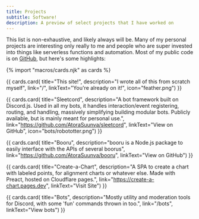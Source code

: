 ```yaml
---
title: Projects
subtitle: Software!
description: A preview of select projects that I have worked on
---
```


This list is non-exhaustive, and likely always will be. Many of my personal projects are interesting only really to me and people who are super invested into things like serverless functions and automation. Most of my public code is on [GitHub](https://github.com/AtoraSuunva), but here's some highlights:

{% import "macros/cards.njk" as cards %}

{{ cards.card(
  title="This site!",
  description="I wrote all of this from scratch myself",
  link="/",
  linkText="You're already on it!",
  icon="feather.png") }}

{{ cards.card(
  title="Sleetcord",
  description="A bot framework built on Discord.js. Used in all my bots, it handles interaction/event registering, routing, and handling, massively simplifying building modular bots. Publicly available, but is mainly meant for personal use.",
  link="https://github.com/AtoraSuunva/sleetcord",
  linkText="View on GitHub",
  icon="bots/robototter.png") }}

{{ cards.card(
  title="Booru",
  description="booru is a Node.js package to easily interface with the APIs of several boorus",
  link="https://github.com/AtoraSuunva/booru",
  linkText="View on GitHub") }}

{{ cards.card(
  title="Create-a-Chart",
  description="A SPA to create a chart with labeled points, for alignment charts or whatever else. Made with Preact, hosted on Cloudflare pages.",
  link="https://create-a-chart.pages.dev",
  linkText="Visit Site") }}

{{ cards.card(
  title="Bots",
  description="Mostly utility and moderation tools for Discord, with some 'fun' commands thrown in too.",
  link="/bots",
  linkText="View bots") }}
